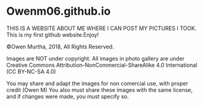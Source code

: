 # Owenm06.github.io
THIS IS A WEBSITE ABOUT ME WHERE I CAN POST MY PICTURES I TOOK.
This is my first github website.Enjoy!
 <p> ©Owen Murtha, 2018, All Rights Reserved. </p>
Images are NOT under copyright. All images in photo gallery are under Creative Commons Attribution-NonCommercial-ShareAlike 4.0 International (CC BY-NC-SA 4.0)

You may share and adapt the images for non comercial use, with proper credit (Owen M) You also must share these images with the same license, and if changes were made, you must specify so.
